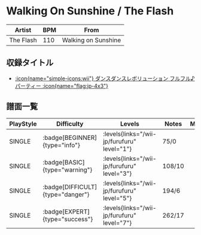 # Walking On Sunshine / The Flash

|Artist|BPM|From|
|------|---|----|
|The Flash|110|Walking on Sunshine|

## 収録タイトル

- [:icon{name="simple-icons:wii"} ダンスダンスレボリューション フルフル♪パーティー :icon{name="flag:jp-4x3"}](/wii-jp/furufuru)

## 譜面一覧

|PlayStyle|Difficulty|Levels|Notes|Movie|
|---------|----------|------|-----|-----|
|SINGLE| :badge[BEGINNER]{type="info"}| :levels{links="/wii-jp/furufuru" level="1"}|75/0||
|SINGLE| :badge[BASIC]{type="warning"}| :levels{links="/wii-jp/furufuru" level="3"}|108/10||
|SINGLE| :badge[DIFFICULT]{type="danger"}| :levels{links="/wii-jp/furufuru" level="5"}|194/6||
|SINGLE| :badge[EXPERT]{type="success"}| :levels{links="/wii-jp/furufuru" level="7"}|262/17||
